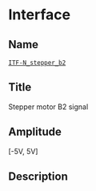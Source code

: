 # Interface

## Name
[`ITF-N_stepper_b2`]()

## Title
Stepper motor B2 signal

## Amplitude
[-5V, 5V]

## Description
